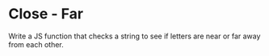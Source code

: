 Close - Far
===========

Write a JS function that checks a string to see if letters are near or far away from each other.